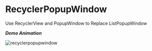 # RecyclerPopupWindow
Use RecyclerView and PopupWindow to Replace ListPopupWindow  

***Demo Animation***  

![recyclerpopupwindow](http://blankj.com/wp-content/plugins/new-ueditor/ueditor/php/upload/20160409/14601840008797.gif)

